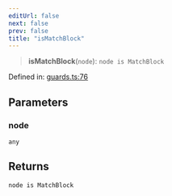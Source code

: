 ```yaml
---
editUrl: false
next: false
prev: false
title: "isMatchBlock"
---
```


> **isMatchBlock**(`node`): `node is MatchBlock`

Defined in: [guards.ts:76](https://github.com/rcs-agents/rcs-lang/blob/469fcdfdc8e17c47e6157264f59d88421628e7a2/packages/ast/src/guards.ts#L76)

## Parameters

### node

`any`

## Returns

`node is MatchBlock`
